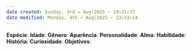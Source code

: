 ```yaml
---
date created: Sunday, 3rd ✦ Aug┆2025 ➣ 19▫31▫37 
date modified: Monday, 4th ✦ Aug┆2025 ➣ 23▫33▫14 
---
```

**Espécie**: 
**Idade**: 
**Gênero**: 
**Aparência**: 
**Personalidade**: 
**Alma**: 
**Habilidade**: 
**História**: 
**Curiosidade**: 
**Objetivos**: 